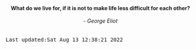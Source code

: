 
<div align="center"><b><span>What do we live for, if it is not to make life less difficult for each other?</span></b><br><br><i> - George Eliot</i></div>
<br><br><kbd>Last updated:Sat Aug 13 12:38:21 2022</kbd>